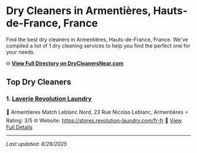 # Dry Cleaners in Armentières, Hauts-de-France, France

Find the best dry cleaners in Armentières, Hauts-de-France, France. We've compiled a list of 1 dry cleaning services to help you find the perfect one for your needs.

🌐 **[View Full Directory on DryCleanersNear.com](https://drycleanersnear.com/city/France/Hauts-de-France/Armenti%C3%A8res)**

## Top Dry Cleaners

### 1. [Laverie Revolution Laundry](https://drycleanersnear.com/dryCleaner/68ae676dc95ff2c6096b1378/laverie-revolution-laundry)
📍 Armentieres Match Leblanc Nord, 23 Rue Nicolas Leblanc, Armentières
⭐ Rating: 3/5
🌐 Website: https://stores.revolution-laundry.com/fr-fr
🔗 [View Full Details](https://drycleanersnear.com/dryCleaner/68ae676dc95ff2c6096b1378/laverie-revolution-laundry)


---

*Last updated: 8/28/2025*
